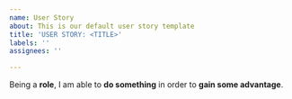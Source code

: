 ```yaml
---
name: User Story
about: This is our default user story template
title: 'USER STORY: <TITLE>'
labels: ''
assignees: ''

---
```


Being a **role**, I am able to **do something** in order to **gain some advantage**.
